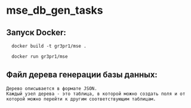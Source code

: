 # mse_db_gen_tasks

## Запуск Docker:
```
  docker build -t gr3pr1/mse .
```
```
  docker run gr3pr1/mse
```

## Файл дерева генерации базы данных:
```
Дерево описывается в формате JSON.
Каждый узел дерева - это таблица, в которой можно создать поля и от которой можно перейти к другим соответствующим таблицам.
```
